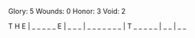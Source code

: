Glory: 5
Wounds: 0
Honor: 3
Void: 2

T H E | _ _ _ _ _ E | _ _ _ | _ _ _ _ _ _ _ | T _ _ _ _ _ |
_ _ | _ _ 